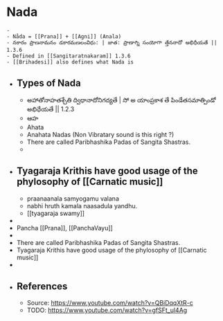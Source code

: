 # Nada
	-
	- Nåda = [[Prana]] + [[Agni]] (Anala)
	- నకారం ప్రాణనామనం డకారమణలంవిధు: | జాత: ప్రాణాగ్ని సంయోగా త్తేననాదో అభిధీయతే || 1.3.6
	- Defined in [[Sangitaratnakaram]] 1.3.6
	- [[Brihadesi]] also defines what Nada is
- ## Types of Nada
	- అహాతోనాహతశ్చేతి  ద్విధానాదోనిగద్యతే | సో అ యాంప్రకాశ తే పిండేతసమాత్పిండో అభిధేయతే || 1.2.3
	- ఆహ
	- Ahata
	- Anahata Nadas (Non Vibratary sound is this right ?)
	- There are called Paribhashika Padas of Sangita Shastras.
	-
- ## Tyagaraja Krithis have good usage of the phylosophy of [[Carnatic music]]
	- praanaanala samyogamu valana
	- nabhi hruth kamala naasadula yandhu.
	- [[tyagaraja swamy]]
-
- Pancha [[Prana]], [[PanchaVayu]]
-
- There are called Paribhashika Padas of Sangita Shastras.
- Tyagaraja Krithis have good usage of the phylosophy of [[Carnatic music]]
-
- ## References
	- Source: <https://www.youtube.com/watch?v=QBiDqqXtR-c>
	- TODO: <https://www.youtube.com/watch?v=gfSFt_ul4Ag>